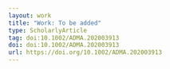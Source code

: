 ```yaml
---
layout: work
title: "Work: To be added"
type: ScholarlyArticle
tag: doi:10.1002/ADMA.202003913
doi: doi:10.1002/ADMA.202003913
url: https://doi.org/10.1002/ADMA.202003913
---
```

